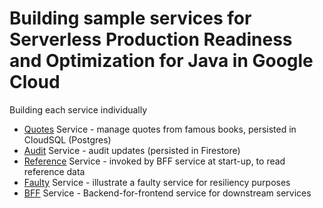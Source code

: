 # Building sample services for Serverless Production Readiness and Optimization for Java in Google Cloud 

Building each service individually 
* [Quotes](quotes/README.md) Service - manage quotes from famous books, persisted in CloudSQL (Postgres)
* [Audit](audit/README.md) Service - audit updates (persisted in Firestore)
* [Reference](reference/README.md) Service - invoked by BFF service at start-up, to read reference data
* [Faulty](faulty/README.md) Service - illustrate a faulty service for resiliency purposes
* [BFF](bff/README.md) Service - Backend-for-frontend service for downstream services


